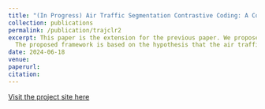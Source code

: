 ```yaml
---
title: "(In Progress) Air Traffic Segmentation Contrastive Coding: A Contrastive Representation Learning Framework for Air Traffic Trajectory Data"
collection: publications
permalink: /publication/trajclr2
excerpt: This paper is the extension for the previous paper. We propose a novel contrastive representation learning framework for air traffic trajectory data. 
  The proposed framework is based on the hypothesis that the air traffic trajectory data can be segmented into several segments. The representation in each segment are maximized to be similar to each other and dissimilar to the representation in other segments.
date: 2024-06-18
venue: 
paperurl: 
citation: 
---
```

[Visit the project site here](http://petchthwr.github.io/files/EuroGNC_paper.pdf)